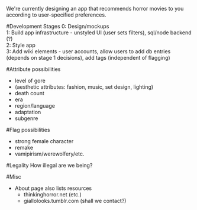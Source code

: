 We're currently designing an app that recommends horror movies to you according to user-specified preferences.  
  
#Development Stages 
0: Design/mockups  
1: Build app infrastructure - unstyled UI (user sets filters), sql/node backend (?)  
2: Style app  
3: Add wiki elements - user accounts, allow users to add db entries (depends on stage 1 decisions), add tags (independent of flagging)  

#Attribute possibilities
- level of gore
- (aesthetic attributes: fashion, music, set design, lighting)
- death count
- era
- region/language
- adaptation
- subgenre

#Flag possibilities
- strong female character
- remake
- vamipirism/werewolfery/etc.  

#Legality
How illegal are we being?  

#Misc
- About page also lists resources
    - thinkinghorror.net (etc.)
    - giallolooks.tumblr.com (shall we contact?)
  


